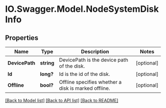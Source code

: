 # IO.Swagger.Model.NodeSystemDiskInfo
## Properties

Name | Type | Description | Notes
------------ | ------------- | ------------- | -------------
**DevicePath** | **string** | DevicePath is the device path of the disk. | [optional] 
**Id** | **long?** | Id is the id of the disk. | [optional] 
**Offline** | **bool?** | Offline specifies whether a disk is marked offline. | [optional] 

[[Back to Model list]](../README.md#documentation-for-models) [[Back to API list]](../README.md#documentation-for-api-endpoints) [[Back to README]](../README.md)


